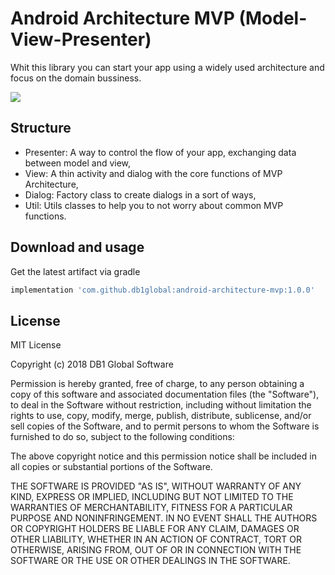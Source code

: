# Android Architecture MVP (Model-View-Presenter)

Whit this library you can start your app using a widely used architecture and focus on the domain bussiness.

[![](https://jitpack.io/v/db1global/android-architecture-mvp.svg)](https://jitpack.io/#db1global/android-architecture-mvp)

## Structure

* Presenter: A way to control the flow of your app, exchanging data between model and view,
* View: A thin activity and dialog with the core functions of MVP Architecture,
* Dialog: Factory class to create dialogs in a sort of ways,
* Util: Utils classes to help you to not worry about common MVP functions. 

## Download and usage

Get the latest artifact via gradle
```groovy
implementation 'com.github.db1global:android-architecture-mvp:1.0.0'
```

## License
MIT License

Copyright (c) 2018 DB1 Global Software

Permission is hereby granted, free of charge, to any person obtaining a copy
of this software and associated documentation files (the "Software"), to deal
in the Software without restriction, including without limitation the rights
to use, copy, modify, merge, publish, distribute, sublicense, and/or sell
copies of the Software, and to permit persons to whom the Software is
furnished to do so, subject to the following conditions:

The above copyright notice and this permission notice shall be included in all
copies or substantial portions of the Software.

THE SOFTWARE IS PROVIDED "AS IS", WITHOUT WARRANTY OF ANY KIND, EXPRESS OR
IMPLIED, INCLUDING BUT NOT LIMITED TO THE WARRANTIES OF MERCHANTABILITY,
FITNESS FOR A PARTICULAR PURPOSE AND NONINFRINGEMENT. IN NO EVENT SHALL THE
AUTHORS OR COPYRIGHT HOLDERS BE LIABLE FOR ANY CLAIM, DAMAGES OR OTHER
LIABILITY, WHETHER IN AN ACTION OF CONTRACT, TORT OR OTHERWISE, ARISING FROM,
OUT OF OR IN CONNECTION WITH THE SOFTWARE OR THE USE OR OTHER DEALINGS IN THE
SOFTWARE.
